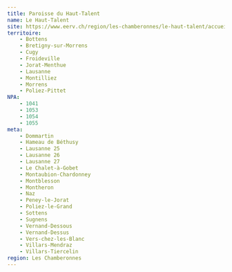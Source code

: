 ```yaml
---
title: Paroisse du Haut-Talent
name: Le Haut-Talent
site: https://www.eerv.ch/region/les-chamberonnes/le-haut-talent/accueil
territoire:
    - Bottens
    - Bretigny-sur-Morrens
    - Cugy
    - Froideville
    - Jorat-Menthue
    - Lausanne
    - Montilliez
    - Morrens
    - Poliez-Pittet
NPA:
    - 1041
    - 1053
    - 1054
    - 1055
meta:
    - Dommartin
    - Hameau de Béthusy
    - Lausanne 25
    - Lausanne 26
    - Lausanne 27
    - Le Chalet-à-Gobet
    - Montaubion-Chardonney
    - Montblesson
    - Montheron
    - Naz
    - Peney-le-Jorat
    - Poliez-le-Grand
    - Sottens
    - Sugnens
    - Vernand-Dessous
    - Vernand-Dessus
    - Vers-chez-les-Blanc
    - Villars-Mendraz
    - Villars-Tiercelin
region: Les Chamberonnes
---
```

